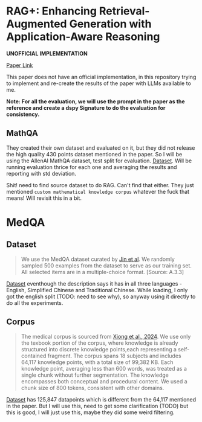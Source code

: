 # RAG+: Enhancing Retrieval-Augmented Generation with Application-Aware Reasoning

**UNOFFICIAL IMPLEMENTATION**

[Paper Link](https://arxiv.org/abs/2506.11555)

This paper does not have an official implementation, in this repository trying to implement and re-create the results of the paper with LLMs available to me.

**Note: For all the evaluation, we will use the prompt in the paper as the reference and create a dspy Signature to do the evaluation for consistency.**

## MathQA
They created their own dataset and evaluated on it, but they did not release the high quality 430 points dataset mentioned in the paper. So I will be using the AllenAI MathQA dataset, test split for evaluation.
[Dataset](https://huggingface.co/datasets/allenai/math_qa).
Will be running evaluation thrice for each one and averaging the results and reporting with std deviation.

Shit! need to find source dataset to do RAG. Can't find that either. They just mentioned `custom mathematical knowledge corpus` whatever the fuck that means! Will revisit this in a bit.

# MedQA
## Dataset
> We use the MedQA dataset curated by [Jin et al](https://arxiv.org/abs/2009.13081). We randomly sampled 500 examples from the dataset to serve as our training set. All selected items are in a multiple-choice format. [Source: A.3.3]

[Dataset](https://huggingface.co/datasets/bigbio/med_qa) eventhough the description says it has in all three languages - English, Simplified Chinese and Traditional Chinese. While loading, I only got the english split (TODO: need to see why), so anyway using it directly to do all the experiments.

## Corpus
> The medical corpus is sourced from [Xiong et al., 2024](https://arxiv.org/abs/2402.13178). We use only the texbook portion of the corpus, where knowledge is already structured into discrete knowledge points,each representing a self-contained fragment.
The corpus spans 18 subjects and includes
64,117 knowledge points, with a total size of
99,382 KB. Each knowledge point, averaging less
than 600 words, was treated as a single chunk without further segmentation. The knowledge encompasses both conceptual and procedural content.
We used a chunk size of 800 tokens, consistent
with other domains.

[Dataset](https://huggingface.co/datasets/MedRAG/textbooks) has 125,847 datapoints which is different from the 64,117 mentioned in the paper. But I will use this, need to get some clarification (TODO) but this is good, I will just use this, maybe they did some weird filtering.